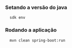 ### Setando a versão do java

```shell 
  sdk env
```

### Rodando a aplicação
```shell 
  mvn clean spring-boot:run
```